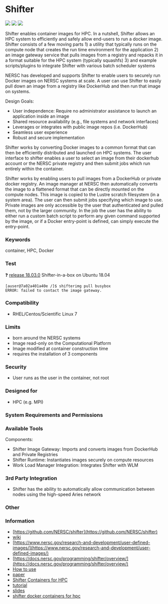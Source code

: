 # Shifter
<img src="https://img.shields.io/github/stars/NERSC/shifter">
<img src="https://img.shields.io/github/forks/NERSC/shifter">
<img src="https://img.shields.io/github/issues/NERSC/shifter">

Shifter enables container images for HPC. In a nutshell, Shifter allows an HPC system to efficiently and safely allow end-users to run a docker image. Shifter consists of a few moving parts 1) a utility that typically runs on the compute node that creates the run time environment for the application 2) an image gateway service that pulls images from a registry and repacks it in a format suitable for the HPC system (typically squashfs) 3) and example scripts/plugins to integrate Shifter with various batch scheduler systems

NERSC has developed and supports Shifter to enable users to securely run Docker images on NERSC systems at scale. A user can use Shifter to easily pull down an image from a registry like DockerHub and then run that image on systems.

Design Goals:

- User independence: Require no administrator assistance to launch an application inside an image
- Shared resource availability (e.g., file systems and network interfaces)
- Leverages or integrates with public image repos (i.e. DockerHub)
- Seamless user experience
- Robust and secure implementation

Shifter works by converting Docker images to a common format that can then be efficiently distributed and launched on HPC systems. The user interface to shifter enables a user to select an image from their dockerhub account or the NERSC private registry and then submit jobs which run entirely within the container.

Shifter works by enabling users to pull images from a DockerHub or private docker registry. An image manager at NERSC then automatically converts the image to a flattened format that can be directly mounted on the compute nodes. This image is copied to the Lustre scratch filesystem (in a system area). The user can then submit jobs specifying which image to use. Private images are only accessible by the user that authenticated and pulled them, not by the larger community. In the job the user has the ability to either run a custom batch script to perform any given command supported by the image, or if a Docker entry-point is defined, can simply execute the entry-point.

### Keywords
container, HPC, Docker

### Test
❓ [release 18.03.0](https://hub.docker.com/r/scanon/shifterbox/tags) Shifter-in-a-box on Ubuntu 18.04
```
[auser@7a02a401a40e /]$ shifterimg pull busybox
ERROR: failed to contact the image gateway.
```

### Compatibility
- RHEL/Centos/Scientific Linux 7

### Limits
- born around the NERSC systems
- Image read-only on the Computational Platform
- Image modified at container construction time
- requires the installation of 3 components

### Security
- User runs as the user in the container, not root

### Designed for
- HPC (e.g. MPI)

### System Requirements and Permissions

### Available Tools
Components:

- Shifter Image Gateway: Imports and converts images from DockerHub and Private Registries
- Shifter Runtime: Instantiates images securely on compute resources
- Work Load Manager Integration: Integrates Shifter with WLM

### 3rd Party Integration
- Shifter has the ability to automatically allow communication between nodes using the high-speed Aries network

### Other

### Information
- [https://github.com/NERSC/shifter](https://github.com/NERSC/shifter)
- [wiki](https://github.com/NERSC/shifter/wiki)
- [https://www.nersc.gov/research-and-development/user-defined-images/](https://www.nersc.gov/research-and-development/user-defined-images/)
- [https://docs.nersc.gov/programming/shifter/overview/](https://docs.nersc.gov/programming/shifter/overview/)
- [How to use](https://docs.nersc.gov/programming/shifter/how-to-use/)
- [paper](https://www.nersc.gov/assets/Uploads/cug2015udi.pdf)
- [Shifter Containers for HPC](/papers/Shifter_Containers_for_HPC.pdf)
- [tutorial](https://github.com/NERSC/Shifter-Tutorial)
- [slides](https://drive.google.com/drive/folders/1LWuV6W5Gx6mdAuZAKCZvad5exf9we10f)
- [shifter docker containers for hpc](https://www.slideshare.net/insideHPC/shifter-docker-containers-for-hpc)